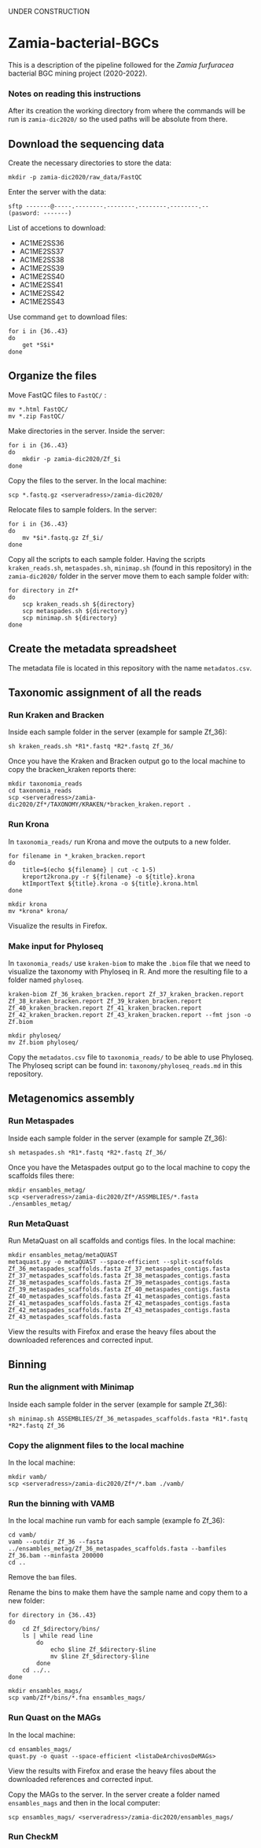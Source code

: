 UNDER CONSTRUCTION

# Zamia-bacterial-BGCs

This is a description of the pipeline followed for the *Zamia furfuracea* bacterial BGC mining project (2020-2022).

### Notes on reading this instructions

After its creation the working directory from where the commands will be run is `zamia-dic2020/` so the used paths will be absolute from there.

## Download the sequencing data

Create the necessary directories to store the data:
~~~
mkdir -p zamia-dic2020/raw_data/FastQC
~~~

Enter the server with the data:
~~~
sftp -------@-----.--------.--------.--------.--------.--
(pasword: -------)
~~~

List of accetions to download:
- AC1ME2SS36
- AC1ME2SS37
- AC1ME2SS38
- AC1ME2SS39
- AC1ME2SS40
- AC1ME2SS41
- AC1ME2SS42
- AC1ME2SS43

Use command `get` to download files:
~~~
for i in {36..43}
do
	get *S$i*
done
~~~

## Organize the files

Move FastQC files to `FastQC/` :
~~~
mv *.html FastQC/
mv *.zip FastQC/
~~~

Make directories in the server.
Inside the server:
~~~
for i in {36..43}
do
	mkdir -p zamia-dic2020/Zf_$i
done
~~~

Copy the files to the server.
In the local machine:
~~~
scp *.fastq.gz <serveradress>/zamia-dic2020/
~~~

Relocate files to sample folders.
In the server:
~~~
for i in {36..43}
do
	mv *$i*.fastq.gz Zf_$i/
done
~~~

Copy all the scripts to each sample folder.
Having the scripts `kraken_reads.sh`, `metaspades.sh`, `minimap.sh` (found in this repository) in the `zamia-dic2020/` folder in the server move them to each sample folder with:
~~~
for directory in Zf*
do
	scp kraken_reads.sh ${directory}
	scp metaspades.sh ${directory}
	scp minimap.sh ${directory}
done
~~~

## Create the metadata spreadsheet

The metadata file is located in this repository with the name `metadatos.csv`.

## Taxonomic assignment of all the reads

### Run Kraken and Bracken

Inside each sample folder in the server (example for sample Zf_36):
~~~
sh kraken_reads.sh *R1*.fastq *R2*.fastq Zf_36/
~~~

Once you have the Kraken and Bracken output go to the local machine to copy the bracken_kraken reports there:
~~~
mkdir taxonomia_reads
cd taxonomia_reads
scp <serveradress>/zamia-dic2020/Zf*/TAXONOMY/KRAKEN/*bracken_kraken.report .
~~~

### Run Krona

In `taxonomia_reads/` run Krona and move the outputs to a new folder.
~~~
for filename in *_kraken_bracken.report
do
	title=$(echo ${filename} | cut -c 1-5) 
	kreport2krona.py -r ${filename} -o ${title}.krona
	ktImportText ${title}.krona -o ${title}.krona.html
done

mkdir krona
mv *krona* krona/
~~~

Visualize the results in Firefox.

### Make input for Phyloseq

In `taxonomia_reads/` use `kraken-biom` to make the `.biom` file that we need to visualize the taxonomy with Phyloseq in R. And more the resulting file to a folder named `phyloseq`.
~~~
kraken-biom Zf_36_kraken_bracken.report Zf_37_kraken_bracken.report Zf_38_kraken_bracken.report Zf_39_kraken_bracken.report Zf_40_kraken_bracken.report Zf_41_kraken_bracken.report Zf_42_kraken_bracken.report Zf_43_kraken_bracken.report --fmt json -o Zf.biom

mkdir phyloseq/
mv Zf.biom phyloseq/
~~~

Copy the `metadatos.csv` file to `taxonomia_reads/` to be able to use Phyloseq.
The Phyloseq script can be found in: `taxonomy/phyloseq_reads.md` in this repository.

## Metagenomics assembly

### Run Metaspades

Inside each sample folder in the server (example for sample Zf_36):
~~~
sh metaspades.sh *R1*.fastq *R2*.fastq Zf_36/
~~~

Once you have the Metaspades output go to the local machine to copy the scaffolds files there:
~~~
mkdir ensambles_metag/
scp <serveradress>/zamia-dic2020/Zf*/ASSMBLIES/*.fasta ./ensambles_metag/
~~~

### Run MetaQuast

Run MetaQuast on all scaffolds and contigs files. In the local machine:
~~~
mkdir ensambles_metag/metaQUAST
metaquast.py -o metaQUAST --space-efficient --split-scaffolds Zf_36_metaspades_scaffolds.fasta Zf_37_metaspades_contigs.fasta Zf_37_metaspades_scaffolds.fasta Zf_38_metaspades_contigs.fasta Zf_38_metaspades_scaffolds.fasta Zf_39_metaspades_contigs.fasta Zf_39_metaspades_scaffolds.fasta Zf_40_metaspades_contigs.fasta Zf_40_metaspades_scaffolds.fasta Zf_41_metaspades_contigs.fasta Zf_41_metaspades_scaffolds.fasta Zf_42_metaspades_contigs.fasta Zf_42_metaspades_scaffolds.fasta Zf_43_metaspades_contigs.fasta Zf_43_metaspades_scaffolds.fasta
~~~

View the results with Firefox and erase the heavy files about the downloaded references and corrected input.

## Binning

### Run the alignment with Minimap

Inside each sample folder in the server (example for sample Zf_36):
~~~
sh minimap.sh ASSEMBLIES/Zf_36_metaspades_scaffolds.fasta *R1*.fastq *R2*.fastq Zf_36
~~~

### Copy the alignment files to the local machine

In the local machine:
~~~
mkdir vamb/
scp <serveradress>/zamia-dic2020/Zf*/*.bam ./vamb/
~~~

### Run the binning with VAMB

In the local machine run vamb for each sample (example fo Zf_36):
~~~
cd vamb/
vamb --outdir Zf_36 --fasta ../ensambles_metag/Zf_36_metaspades_scaffolds.fasta --bamfiles Zf_36.bam --minfasta 200000 
cd ..
~~~
Remove the `bam` files.

Rename the bins to make them have the sample name and copy them to a new folder:
~~~
for directory in {36..43}
do 
	cd Zf_$directory/bins/
	ls | while read line
		do 
			echo $line Zf_$directory-$line 
			mv $line Zf_$directory-$line
		done
	cd ../..
done

mkdir ensambles_mags/
scp vamb/Zf*/bins/*.fna ensambles_mags/
~~~

### Run Quast on the MAGs

In the local machine:
~~~
cd ensambles_mags/
quast.py -o quast --space-efficient <listaDeArchivosDeMAGs>
~~~

View the results with Firefox and erase the heavy files about the downloaded references and corrected input.

Copy the MAGs to the server.
In the server create a folder named `ensambles_mags` and then in the local computer:
~~~
scp ensambles_mags/ <serveradress>/zamia-dic2020/ensambles_mags/
~~~

### Run CheckM

